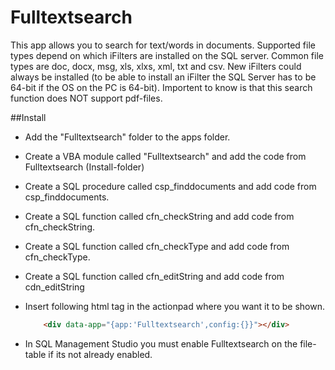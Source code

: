 # Fulltextsearch 
This app allows you to search for text/words in documents. 
Supported file types depend on which iFilters are installed on the SQL server. Common file types are doc, docx, msg, xls, xlxs, xml, txt and csv. New iFilters could always be installed (to be able to install an iFilter the
SQL Server has to be 64-bit if the OS on the PC is 64-bit).
Importent to know is that this search function does NOT support pdf-files. 


##Install
*	Add the "Fulltextsearch" folder to the apps folder.
*	Create a VBA module called "Fulltextsearch" and add the code from Fulltextsearch (Install-folder)
*	Create a SQL procedure called csp_finddocuments and add code from csp_finddocuments.
*	Create a SQL function called cfn_checkString and add code from cfn_checkString.
*	Create a SQL function called cfn_checkType and add code from cfn_checkType.
*	Create a SQL function called cfn_editString and add code from cdn_editString
*	Insert following html tag in the actionpad where you want it to be shown. 
	```html
		<div data-app="{app:'Fulltextsearch',config:{}}"></div>
	```

*	In SQL Management Studio you must enable Fulltextsearch on the file-table if its not already enabled.


